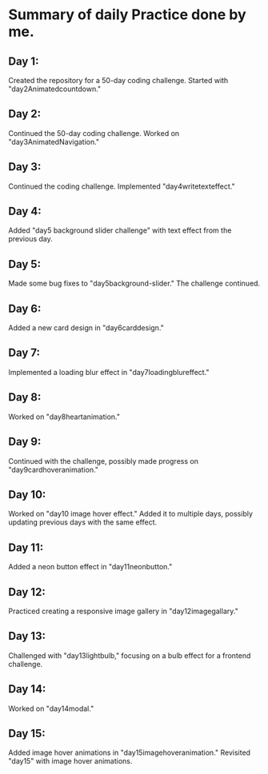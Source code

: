 # Summary of daily Practice done by me.

## Day 1:

Created the repository for a 50-day coding challenge.
Started with "day2Animatedcountdown."

## Day 2:

Continued the 50-day coding challenge.
Worked on "day3AnimatedNavigation."

## Day 3:

Continued the coding challenge.
Implemented "day4writetexteffect."

## Day 4:

Added "day5 background slider challenge" with text effect from the previous day.

## Day 5:

Made some bug fixes to "day5background-slider."
The challenge continued.

## Day 6:

Added a new card design in "day6carddesign."

## Day 7:

Implemented a loading blur effect in "day7loadingblureffect."

## Day 8:

Worked on "day8heartanimation."

## Day 9:

Continued with the challenge, possibly made progress on "day9cardhoveranimation."

## Day 10:

Worked on "day10 image hover effect."
Added it to multiple days, possibly updating previous days with the same effect.

## Day 11:

Added a neon button effect in "day11neonbutton."

## Day 12:

Practiced creating a responsive image gallery in "day12imagegallary."

## Day 13:

Challenged with "day13lightbulb," focusing on a bulb effect for a frontend challenge.

## Day 14:

Worked on "day14modal."

## Day 15:

Added image hover animations in "day15imagehoveranimation."
Revisited "day15" with image hover animations.

